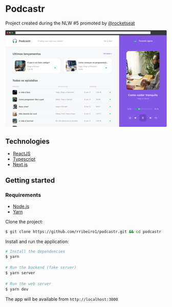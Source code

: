 # Podcastr 

Project created during the NLW #5 promoted by [@rocketseat](https://github.com/Rocketseat)

![Podcastr preview](.github/docs/app-preview.png)

## Technologies

- [ReactJS](https://reactjs.org/)
- [Typescript](https://www.typescriptlang.org/)
- [Next.js](https://nextjs.org/)

## Getting started

### Requirements

- [Node.js](https://nodejs.org/en/download/)
- [Yarn](https://yarnpkg.com/)

Clone the project:

```bash
$ git clone https://github.com/rribeiro1/podcastr.git && cd podcastr
```

Install and run the application:

```bash
# Install the dependencies
$ yarn

# Run the backend (fake server)
$ yarn server

# Run the web server
$ yarn dev
```

The app will be available from `http://localhost:3000`
